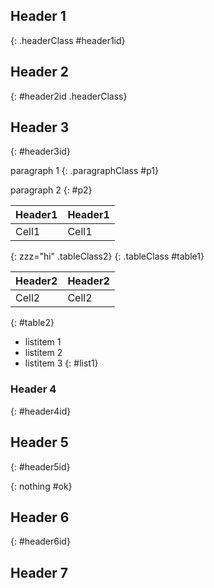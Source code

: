 ## Header 1
{: .headerClass #header1id}

## Header 2
{: #header2id .headerClass}

## Header 3
{: #header3id}

paragraph 1
{: .paragraphClass #p1}

paragraph 2
{: #p2}

| Header1 | Header1 |
| --- | --- |
| Cell1 | Cell1 |
{: zzz="hi" .tableClass2}
{: .tableClass #table1}

| Header2 | Header2 |
| --- | --- |
| Cell2 | Cell2 |
{: #table2}

- listitem 1
- listitem 2
- listitem 3
{: #list1}

### Header 4
{: #header4id}

## Header 5
{: #header5id}

{: nothing #ok}

## Header 6
{: #header6id}

## Header 7
